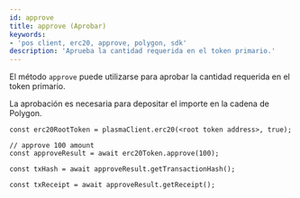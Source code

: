 ```yaml
---
id: approve
title: approve (Aprobar)
keywords:
- 'pos client, erc20, approve, polygon, sdk'
description: 'Aprueba la cantidad requerida en el token primario.'
---
```


El método `approve` puede utilizarse para aprobar la cantidad requerida en el token primario.

La aprobación es necesaria para depositar el importe en la cadena de Polygon.

```
const erc20RootToken = plasmaClient.erc20(<root token address>, true);

// approve 100 amount
const approveResult = await erc20Token.approve(100);

const txHash = await approveResult.getTransactionHash();

const txReceipt = await approveResult.getReceipt();

```
